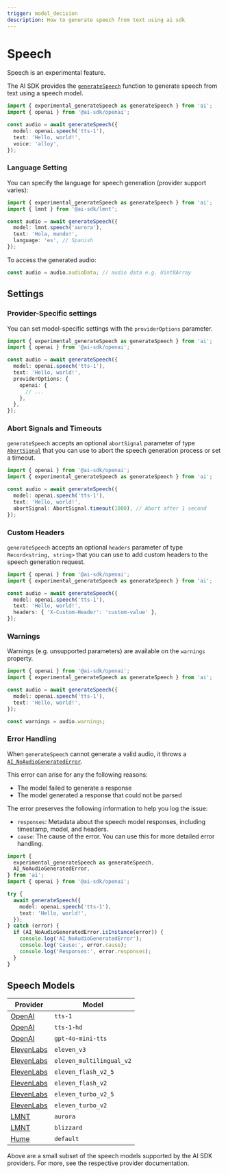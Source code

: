 ```yaml
---
trigger: model_decision
description: How to generate speech from text using ai sdk
---
```


# Speech

<Note type="warning">Speech is an experimental feature.</Note>

The AI SDK provides the [`generateSpeech`](/docs/reference/ai-sdk-core/generate-speech)
function to generate speech from text using a speech model.

```ts
import { experimental_generateSpeech as generateSpeech } from 'ai';
import { openai } from '@ai-sdk/openai';

const audio = await generateSpeech({
  model: openai.speech('tts-1'),
  text: 'Hello, world!',
  voice: 'alloy',
});
```

### Language Setting

You can specify the language for speech generation (provider support varies):

```ts
import { experimental_generateSpeech as generateSpeech } from 'ai';
import { lmnt } from '@ai-sdk/lmnt';

const audio = await generateSpeech({
  model: lmnt.speech('aurora'),
  text: 'Hola, mundo!',
  language: 'es', // Spanish
});
```

To access the generated audio:

```ts
const audio = audio.audioData; // audio data e.g. Uint8Array
```

## Settings

### Provider-Specific settings

You can set model-specific settings with the `providerOptions` parameter.

```ts highlight="7-11"
import { experimental_generateSpeech as generateSpeech } from 'ai';
import { openai } from '@ai-sdk/openai';

const audio = await generateSpeech({
  model: openai.speech('tts-1'),
  text: 'Hello, world!',
  providerOptions: {
    openai: {
      // ...
    },
  },
});
```

### Abort Signals and Timeouts

`generateSpeech` accepts an optional `abortSignal` parameter of
type [`AbortSignal`](https://developer.mozilla.org/en-US/docs/Web/API/AbortSignal)
that you can use to abort the speech generation process or set a timeout.

```ts highlight="7"
import { openai } from '@ai-sdk/openai';
import { experimental_generateSpeech as generateSpeech } from 'ai';

const audio = await generateSpeech({
  model: openai.speech('tts-1'),
  text: 'Hello, world!',
  abortSignal: AbortSignal.timeout(1000), // Abort after 1 second
});
```

### Custom Headers

`generateSpeech` accepts an optional `headers` parameter of type `Record<string, string>`
that you can use to add custom headers to the speech generation request.

```ts highlight="7"
import { openai } from '@ai-sdk/openai';
import { experimental_generateSpeech as generateSpeech } from 'ai';

const audio = await generateSpeech({
  model: openai.speech('tts-1'),
  text: 'Hello, world!',
  headers: { 'X-Custom-Header': 'custom-value' },
});
```

### Warnings

Warnings (e.g. unsupported parameters) are available on the `warnings` property.

```ts
import { openai } from '@ai-sdk/openai';
import { experimental_generateSpeech as generateSpeech } from 'ai';

const audio = await generateSpeech({
  model: openai.speech('tts-1'),
  text: 'Hello, world!',
});

const warnings = audio.warnings;
```

### Error Handling

When `generateSpeech` cannot generate a valid audio, it throws a [`AI_NoAudioGeneratedError`](/docs/reference/ai-sdk-errors/ai-no-audio-generated-error).

This error can arise for any the following reasons:

- The model failed to generate a response
- The model generated a response that could not be parsed

The error preserves the following information to help you log the issue:

- `responses`: Metadata about the speech model responses, including timestamp, model, and headers.
- `cause`: The cause of the error. You can use this for more detailed error handling.

```ts
import {
  experimental_generateSpeech as generateSpeech,
  AI_NoAudioGeneratedError,
} from 'ai';
import { openai } from '@ai-sdk/openai';

try {
  await generateSpeech({
    model: openai.speech('tts-1'),
    text: 'Hello, world!',
  });
} catch (error) {
  if (AI_NoAudioGeneratedError.isInstance(error)) {
    console.log('AI_NoAudioGeneratedError');
    console.log('Cause:', error.cause);
    console.log('Responses:', error.responses);
  }
}
```

## Speech Models

| Provider                                                           | Model                    |
| ------------------------------------------------------------------ | ------------------------ |
| [OpenAI](/providers/ai-sdk-providers/openai#speech-models)         | `tts-1`                  |
| [OpenAI](/providers/ai-sdk-providers/openai#speech-models)         | `tts-1-hd`               |
| [OpenAI](/providers/ai-sdk-providers/openai#speech-models)         | `gpt-4o-mini-tts`        |
| [ElevenLabs](/providers/ai-sdk-providers/elevenlabs#speech-models) | `eleven_v3`              |
| [ElevenLabs](/providers/ai-sdk-providers/elevenlabs#speech-models) | `eleven_multilingual_v2` |
| [ElevenLabs](/providers/ai-sdk-providers/elevenlabs#speech-models) | `eleven_flash_v2_5`      |
| [ElevenLabs](/providers/ai-sdk-providers/elevenlabs#speech-models) | `eleven_flash_v2`        |
| [ElevenLabs](/providers/ai-sdk-providers/elevenlabs#speech-models) | `eleven_turbo_v2_5`      |
| [ElevenLabs](/providers/ai-sdk-providers/elevenlabs#speech-models) | `eleven_turbo_v2`        |
| [LMNT](/providers/ai-sdk-providers/lmnt#speech-models)             | `aurora`                 |
| [LMNT](/providers/ai-sdk-providers/lmnt#speech-models)             | `blizzard`               |
| [Hume](/providers/ai-sdk-providers/hume#speech-models)             | `default`                |

Above are a small subset of the speech models supported by the AI SDK providers. For more, see the respective provider documentation.
